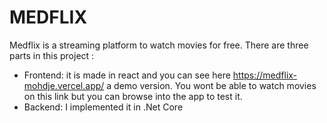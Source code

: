 # MEDFLIX

Medflix is a streaming platform to watch movies for free. There are three parts in this project :
* Frontend: it is made in react and you can see here https://medflix-mohdje.vercel.app/ a demo version. You wont be able to watch movies on this link but you can browse into the app to test it.
* Backend: I implemented it in .Net Core 
